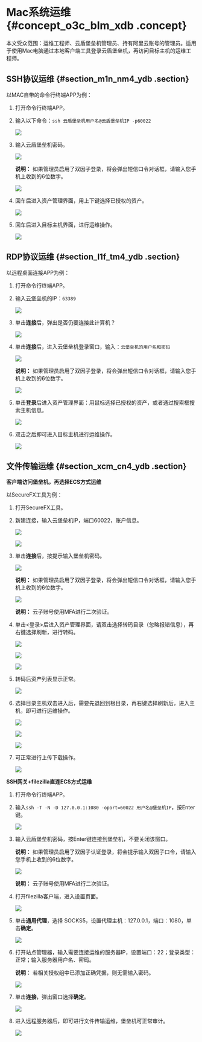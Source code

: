 # Mac系统运维 {#concept_o3c_blm_xdb .concept}

本文受众范围：运维工程师、云盾堡垒机管理员、持有阿里云账号的管理员。适用于使用Mac电脑通过本地客户端工具登录云盾堡垒机，再访问目标主机的运维工程师。

## SSH协议运维 {#section_m1n_nm4_ydb .section}

以MAC自带的命令行终端APP为例：

1.  打开命令行终端APP。
2.  输入以下命令：`ssh 云盾堡垒机用户名@云盾堡垒机IP -p60022`

    ![](http://static-aliyun-doc.oss-cn-hangzhou.aliyuncs.com/assets/img/12747/4107_zh-CN.png)

3.  输入云盾堡垒机密码。

    ![](http://static-aliyun-doc.oss-cn-hangzhou.aliyuncs.com/assets/img/12747/4108_zh-CN.png)

    **说明：** 如果管理员启用了双因子登录，将会弹出短信口令对话框，请输入您手机上收到的6位数字。

    ![](http://static-aliyun-doc.oss-cn-hangzhou.aliyuncs.com/assets/img/12747/4109_zh-CN.png)

4.  回车后进入资产管理界面，用上下键选择已授权的资产。

    ![](http://static-aliyun-doc.oss-cn-hangzhou.aliyuncs.com/assets/img/12747/4110_zh-CN.png)

5.  回车后进入目标主机界面，进行运维操作。

    ![](http://static-aliyun-doc.oss-cn-hangzhou.aliyuncs.com/assets/img/12747/4111_zh-CN.png)


## RDP协议运维 {#section_l1f_tm4_ydb .section}

以远程桌面连接APP为例：

1.  打开命令行终端APP。
2.  输入云堡垒机的IP：`63389`

    ![](http://static-aliyun-doc.oss-cn-hangzhou.aliyuncs.com/assets/img/12747/4112_zh-CN.png)

3.  单击**连接**后，弹出是否仍要连接此计算机？

    ![](http://static-aliyun-doc.oss-cn-hangzhou.aliyuncs.com/assets/img/12747/4113_zh-CN.png)

4.  单击**连接**后，进入云堡垒机登录窗口，输入：`云堡垒机的用户名和密码`

    ![](http://static-aliyun-doc.oss-cn-hangzhou.aliyuncs.com/assets/img/12747/4114_zh-CN.png)

    **说明：** 如果管理员启用了双因子登录，将会弹出短信口令对话框，请输入您手机上收到的6位数字。

    ![](http://static-aliyun-doc.oss-cn-hangzhou.aliyuncs.com/assets/img/12747/4115_zh-CN.png)

5.  单击**登录**后进入资产管理界面：用鼠标选择已授权的资产，或者通过搜索框搜索主机信息。

    ![](http://static-aliyun-doc.oss-cn-hangzhou.aliyuncs.com/assets/img/12747/4116_zh-CN.png)

6.  双击之后即可进入目标主机进行运维操作。

    ![](http://static-aliyun-doc.oss-cn-hangzhou.aliyuncs.com/assets/img/12747/4117_zh-CN.png)


## 文件传输运维 {#section_xcm_cn4_ydb .section}

**客户端访问堡垒机，再选择ECS方式运维**

以SecureFX工具为例：

1.  打开SecureFX工具。
2.  新建连接，输入云堡垒机IP，端口60022，账户信息。

    ![](http://static-aliyun-doc.oss-cn-hangzhou.aliyuncs.com/assets/img/12747/4118_zh-CN.png)

    ![](http://static-aliyun-doc.oss-cn-hangzhou.aliyuncs.com/assets/img/12747/4119_zh-CN.png)

3.  单击**连接**后，按提示输入堡垒机密码。

    ![](http://static-aliyun-doc.oss-cn-hangzhou.aliyuncs.com/assets/img/12747/4120_zh-CN.png)

    **说明：** 如果管理员启用了双因子登录，将会弹出短信口令对话框，请输入您手机上收到的6位数字。

    ![](http://static-aliyun-doc.oss-cn-hangzhou.aliyuncs.com/assets/img/12747/4121_zh-CN.png)

    **说明：** 云子账号使用MFA进行二次验证。

4.  单击<登录\>后进入资产管理界面，请双击选择转码目录（忽略报错信息），再右键选择刷新，进行转码。

    ![](http://static-aliyun-doc.oss-cn-hangzhou.aliyuncs.com/assets/img/12747/4122_zh-CN.png)

    ![](http://static-aliyun-doc.oss-cn-hangzhou.aliyuncs.com/assets/img/12747/4123_zh-CN.png)

    ![](http://static-aliyun-doc.oss-cn-hangzhou.aliyuncs.com/assets/img/12747/4124_zh-CN.png)

5.  转码后资产列表显示正常。

    ![](http://static-aliyun-doc.oss-cn-hangzhou.aliyuncs.com/assets/img/12747/4125_zh-CN.png)

6.  选择目录主机双击进入后，需要先退回到根目录，再右键选择刷新后，进入主机，即可进行运维操作。

    ![](http://static-aliyun-doc.oss-cn-hangzhou.aliyuncs.com/assets/img/12747/4126_zh-CN.png)

    ![](http://static-aliyun-doc.oss-cn-hangzhou.aliyuncs.com/assets/img/12747/4127_zh-CN.png)

    ![](http://static-aliyun-doc.oss-cn-hangzhou.aliyuncs.com/assets/img/12747/4128_zh-CN.png)

7.  可正常进行上传下载操作。

    ![](http://static-aliyun-doc.oss-cn-hangzhou.aliyuncs.com/assets/img/12747/4129_zh-CN.png)


**SSH网关+filezilla直连ECS方式运维**

1.  打开命令行终端APP。
2.  输入`ssh -T -N -D 127.0.0.1:1080 -oport=60022 用户名@堡垒机IP`，按Enter键。

    ![](http://static-aliyun-doc.oss-cn-hangzhou.aliyuncs.com/assets/img/12747/4130_zh-CN.png)

3.  输入云盾堡垒机密码，按Enter键连接到堡垒机，不要关闭该窗口。

    **说明：** 如果管理员启用了双因子认证登录，将会提示输入双因子口令，请输入您手机上收到的6位数字。

    ![](http://static-aliyun-doc.oss-cn-hangzhou.aliyuncs.com/assets/img/12747/4131_zh-CN.png)

    **说明：** 云子账号使用MFA进行二次验证。

4.  打开filezilla客户端，进入设置页面。

    ![](http://static-aliyun-doc.oss-cn-hangzhou.aliyuncs.com/assets/img/12747/4132_zh-CN.png)

5.  单击**通用代理**，选择 SOCKS5，设置代理主机：127.0.0.1，端口：1080，单击**确定**。

    ![](http://static-aliyun-doc.oss-cn-hangzhou.aliyuncs.com/assets/img/12747/4133_zh-CN.png)

6.  打开站点管理器，输入需要连接运维的服务器IP，设置端口：22；登录类型：正常；输入服务器用户名、密码。

    **说明：** 若相关授权组中已添加正确凭据，则无需输入密码。

    ![](http://static-aliyun-doc.oss-cn-hangzhou.aliyuncs.com/assets/img/12747/4134_zh-CN.png)

7.  单击**连接**，弹出窗口选择**确定**。

    ![](http://static-aliyun-doc.oss-cn-hangzhou.aliyuncs.com/assets/img/12747/4135_zh-CN.png)

8.  进入远程服务器后，即可进行文件传输运维，堡垒机可正常审计。

    ![](http://static-aliyun-doc.oss-cn-hangzhou.aliyuncs.com/assets/img/12747/4136_zh-CN.png)


